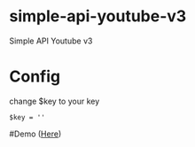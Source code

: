 # simple-api-youtube-v3
Simple API Youtube v3

# Config
change $key to your key
```
$key = ''
```
#Demo
([Here](http://demo.momo.my.id/youtube_api/))
